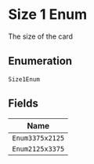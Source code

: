 
# Size 1 Enum

The size of the card

## Enumeration

`Size1Enum`

## Fields

| Name |
|  --- |
| `Enum3375x2125` |
| `Enum2125x3375` |

